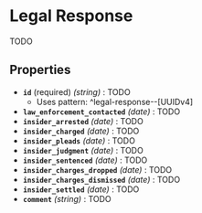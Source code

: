 # Legal Response

TODO

## Properties

- **`id`** (required) *(string)* : TODO
	- Uses pattern: ^legal-response--[UUIDv4]
- **`law_enforcement_contacted`** *(date)* : TODO
- **`insider_arrested`** *(date)* : TODO
- **`insider_charged`** *(date)* : TODO
- **`insider_pleads`** *(date)* : TODO
- **`insider_judgment`** *(date)* : TODO
- **`insider_sentenced`** *(date)* : TODO
- **`insider_charges_dropped`** *(date)* : TODO
- **`insider_charges_dismissed`** *(date)* : TODO
- **`insider_settled`** *(date)* : TODO
- **`comment`** *(string)* : TODO
